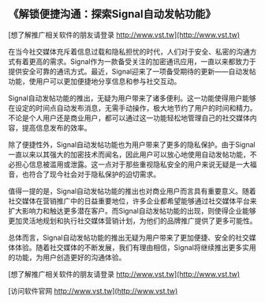 ## **《解锁便捷沟通：探索Signal自动发帖功能》**

[想了解推广相关软件的朋友请登录 http://www.vst.tw](http://www.vst.tw)

在当今社交媒体充斥着信息过载和隐私担忧的时代，人们对于安全、私密的沟通方式有着更高的需求。Signal作为一款备受关注的加密通讯应用，一直以来都致力于提供安全可靠的通讯方式。最近，Signal迎来了一项备受期待的更新——自动发帖功能，使用户可以更加便捷地分享信息和参与社交互动。

Signal自动发帖功能的推出，无疑为用户带来了诸多便利。这一功能使得用户能够在设定的时间点自动发布消息，无需手动操作，极大地节约了用户的时间和精力。不论是个人用户还是商业用户，都可以通过这一功能轻松地管理自己的社交媒体内容，提高信息发布的效率。

除了便捷性外，Signal自动发帖功能也为用户带来了更多的隐私保护。由于Signal一直以来以其强大的加密技术而闻名，因此用户可以放心地使用自动发帖功能，不必担心信息被滥用或泄露。这一点对于那些重视隐私安全的用户来说无疑是一大福音，也符合了现今社会对于隐私保护的迫切需求。

值得一提的是，Signal自动发帖功能的推出也对商业用户而言具有重要意义。随着社交媒体在营销推广中的日益重要地位，许多企业都希望能够通过社交媒体平台来扩大影响力和触达更多潜在客户。而Signal自动发帖功能的出现，则使得企业能够更加灵活地规划和执行社交媒体营销计划，为他们的品牌推广提供了更多可能性。

总体而言，Signal自动发帖功能的推出无疑为用户带来了更加便捷、安全的社交媒体体验。随着社交媒体的不断发展，我们有理由相信，Signal将继续推出更多实用的功能，为用户创造更好的沟通体验。

[想了解推广相关软件的朋友请登录 http://www.vst.tw](http://www.vst.tw)


[访问软件官网 http://www.vst.tw](http://www.vst.tw)
